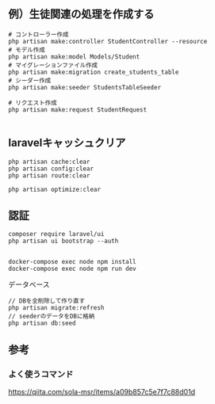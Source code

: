

## 例）生徒関連の処理を作成する
```
# コントローラー作成
php artisan make:controller StudentController --resource
# モデル作成
php artisan make:model Models/Student
# マイグレーションファイル作成
php artisan make:migration create_students_table
# シーダー作成
php artisan make:seeder StudentsTableSeeder

# リクエスト作成
php artisan make:request StudentRequest


```


## laravelキャッシュクリア


```
php artisan cache:clear
php artisan config:clear
php artisan route:clear

php artisan optimize:clear

```

## 認証
``` 
composer require laravel/ui
php artisan ui bootstrap --auth


docker-compose exec node npm install
docker-compose exec node npm run dev

```

データベース
```
// DBを全削除して作り直す
php artisan migrate:refresh
// seederのデータをDBに格納
php artisan db:seed

```

## 参考

### よく使うコマンド
https://qiita.com/sola-msr/items/a09b857c5e7f7c88d01d
